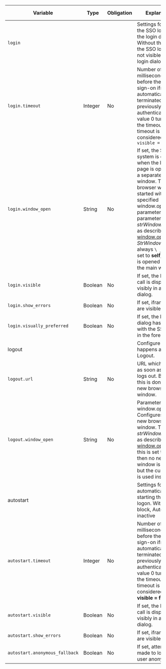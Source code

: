 | Variable | Type | Obligation | Explanation | Default Value |
| ------------------------------------------------- | --------------- | --------- | ----------- | -------------- |
| `login` | | | Settings for calling the SSO login from the login dialog. Without this block, the SSO login is not visible in the login dialog ||
| `login.timeout` | Integer | No | Number of milliseconds before the single-sign-on iframe is automatically terminated if not previously authenticated. The value 0 turns off the timeout. The timeout is only considered if `visible = false` | 5000 |
| `login.window_open` | String | No | If set, the SSO system is opened when the login page is opened in a separate browser window. The browser window is started with the specified window.open parameters. The parameter is the *strWindowFeatures* as described in [window.open](https://developer.mozilla.org/en-US/docs/Web/API/Window/open). *StrWindowName* is always `\ _blank`. If set to **self**, the URL is opened inside the main window. | - |
| `login.visible` | Boolean | No | If set, the Iframe call is displayed visibly in a modal dialog. | True |
| `login.show_errors` | Boolean | No | If set, iframe errors are visible. | True |
| `login.visually_preferred` | Boolean |  No | If set, the login dialog has a design with the SSO login in the foreground. | False |
| logout                                      |               |         | Configure what happens after Logout. | |
| `logout.url`                             | String       | No    | URL which is called as soon as the user logs out. By default this is done in a new browser window. | |
| `logout.window_open`                              | String       | No    | Parameters for the window.open call. Configures the new browser window. This is *strWindowFeatures* as described in [window.open](https://developer.mozilla.org/en-US/docs/Web/API/Window/open). If this is set to **self**, then no new window is opened but the current one is used instead. | |
| autostart | | | Settings for automatically starting the SSO logon. Without the block, Autostart is inactive | |
| `autostart.timeout` | Integer | No | Number of milliseconds before the single-sign-on iframe is automatically terminated if not previously authenticated. The value 0 turns off the timeout. The timeout is only considered if **visible = false** | 5000 |
| `autostart.visible` | Boolean | No | If set, the Iframe call is displayed visibly in a modal dialog. | True |
| `autostart.show_errors` | Boolean | No | If set, iframe errors are visible. | True |
| `autostart.anonymous_fallback` | Boolean | No | If set, attempts are made to log the user anonymously. | False |